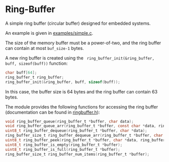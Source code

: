 Ring-Buffer
===========

A simple ring buffer (circular buffer) designed for embedded systems.

An example is given in [examples/simple.c](examples/simple.c).

The size of the memory buffer must be a power-of-two, and the ring buffer can contain at most `buf_size-1` bytes.

A new ring buffer is created using the ` ring_buffer_init(&ring_buffer, buff, sizeof(buff))` function:
```c
char buff[64];
ring_buffer_t ring_buffer;
ring_buffer_init(&ring_buffer, buff, sizeof(buff));
```
In this case, the buffer size is 64 bytes and the ring buffer can contain 63 bytes.

The module provides the following functions for accessing the ring buffer (documentation can be found in [ringbuffer.h](includes/ringbuffer.h)):
```c
void ring_buffer_queue(ring_buffer_t *buffer, char data);
void ring_buffer_queue_arr(ring_buffer_t *buffer, const char *data, ring_buffer_size_t size);
uint8_t ring_buffer_dequeue(ring_buffer_t *buffer, char *data);
ring_buffer_size_t ring_buffer_dequeue_arr(ring_buffer_t *buffer, char *data, ring_buffer_size_t len);
uint8_t ring_buffer_peek(ring_buffer_t *buffer, char *data, ring_buffer_size_t index);
uint8_t ring_buffer_is_empty(ring_buffer_t *buffer);
uint8_t ring_buffer_is_full(ring_buffer_t *buffer);
ring_buffer_size_t ring_buffer_num_items(ring_buffer_t *buffer);
```
